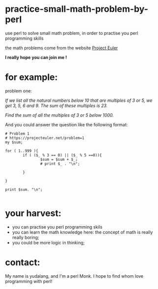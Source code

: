 # practice-small-math-problem-by-perl
use perl to solve small math problem, in order to practise you perl programming skills

the math problems come from the website [Project Euler](https://projecteuler.net/)

**I really hope you can join me !**

# for example:

problem one:

*If we list all the natural numbers below 10 that are multiples of 3 or 5, we get 3, 5, 6 and 9. The sum of these multiples is 23.*

*Find the sum of all the multiples of 3 or 5 below 1000.*

And you could answer the question like the following format:

```{perl}
# Problem 1 
# https://projecteuler.net/problem=1
my $sum;

for ( 1..999 ){
        if ( ($_ % 3 == 0) || ($_ % 5 ==0)){
                $sum = $sum + $_;
                # print $_ . "\n";

        }

}

print $sum. "\n";


```

# your harvest:

- you can practise you perl programming skils
- you can learn the math knowledge here: the concept of math is really really boring;
- you could be more logic in thinking;


# contact:

My name is yudalang, and I'm a perl Monk. I hope to find whom love programming with perl!



